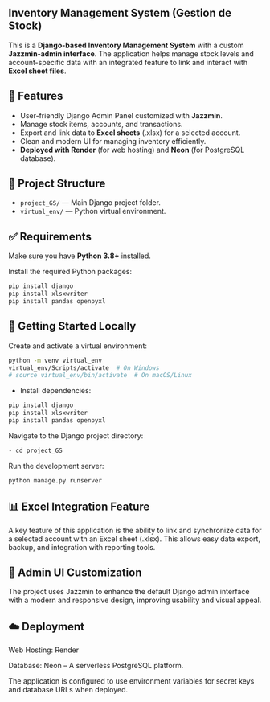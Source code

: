 ## Inventory Management System (Gestion de Stock)

This is a **Django-based Inventory Management System** with a custom **Jazzmin-admin interface**. The application helps manage stock levels and account-specific data with an integrated feature to link and interact with **Excel sheet files**.

## 🔧 Features

- User-friendly Django Admin Panel customized with **Jazzmin**.
- Manage stock items, accounts, and transactions.
- Export and link data to **Excel sheets** (.xlsx) for a selected account.
- Clean and modern UI for managing inventory efficiently.
- **Deployed with Render** (for web hosting) and **Neon** (for PostgreSQL database).
## 📁 Project Structure

- `project_GS/` — Main Django project folder.
- `virtual_env/` — Python virtual environment.

## ✅ Requirements

Make sure you have **Python 3.8+** installed.

Install the required Python packages:

```bash
pip install django
pip install xlsxwriter
pip install pandas openpyxl
```
## 🚀 Getting Started Locally
Create and activate a virtual environment:

```bash
python -m venv virtual_env
virtual_env/Scripts/activate  # On Windows
# source virtual_env/bin/activate  # On macOS/Linux
```
- Install dependencies:

```bash
pip install django
pip install xlsxwriter
pip install pandas openpyxl
```
Navigate to the Django project directory:

```bash
- cd project_GS
```
Run the development server:

```bash
python manage.py runserver
```
## 📊 Excel Integration Feature
A key feature of this application is the ability to link and synchronize data for a selected account with an Excel sheet (.xlsx). This allows easy data export, backup, and integration with reporting tools.

## 🎨 Admin UI Customization
The project uses Jazzmin to enhance the default Django admin interface with a modern and responsive design, improving usability and visual appeal.

## ☁️ Deployment
Web Hosting: Render

Database: Neon – A serverless PostgreSQL platform.

The application is configured to use environment variables for secret keys and database URLs when deployed.
